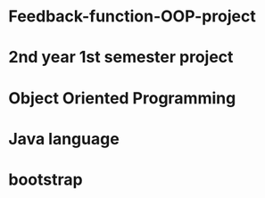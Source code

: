 # Feedback-function-OOP-project
# 2nd year 1st semester project
# Object Oriented Programming
# Java language
# bootstrap

